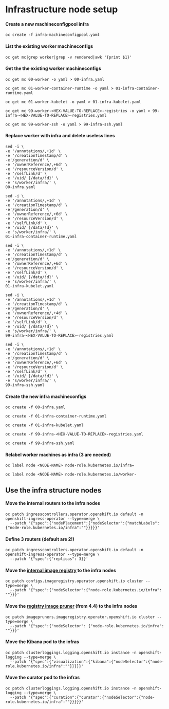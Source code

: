 # Infrastructure node setup

#### Create a new machineconfigpool infra
```
oc create -f infra-machineconfigpool.yaml
```
#### List the existing worker machineconfigs
```
oc get mc|grep worker|grep -v rendered|awk '{print $1}'
```
#### Get the the existing worker machineconfigs
```
oc get mc 00-worker -o yaml > 00-infra.yaml
```
```
oc get mc 01-worker-container-runtime -o yaml > 01-infra-container-runtime.yaml
```
```
oc get mc 01-worker-kubelet -o yaml > 01-infra-kubelet.yaml
```
```
oc get mc 99-worker-<HEX-VALUE-TO-REPLACE>-registries -o yaml > 99-infra-<HEX-VALUE-TO-REPLACE>-registries.yaml
```
```
oc get mc 99-worker-ssh -o yaml > 99-infra-ssh.yaml
```
#### Replace worker with infra and delete useless lines
```
sed -i \
-e '/annotations/,+1d' \
-e '/creationTimestamp/d' \
-e'/generation/d' \
-e '/ownerReference/,+6d' \
-e '/resourceVersion/d' \
-e '/selfLink/d' \
-e '/uid/ {/data/!d}' \
-e 's/worker/infra/' \
00-infra.yaml
```
```
sed -i \
-e '/annotations/,+1d' \
-e '/creationTimestamp/d' \
-e'/generation/d' \
-e '/ownerReference/,+6d' \
-e '/resourceVersion/d' \
-e '/selfLink/d' \
-e '/uid/ {/data/!d}' \
-e 's/worker/infra/' \
01-infra-container-runtime.yaml
```
```
sed -i \
-e '/annotations/,+1d' \
-e '/creationTimestamp/d' \
-e'/generation/d' \
-e '/ownerReference/,+6d' \
-e '/resourceVersion/d' \
-e '/selfLink/d' \
-e '/uid/ {/data/!d}' \
-e 's/worker/infra/' \
01-infra-kubelet.yaml
```
```
sed -i \
-e '/annotations/,+1d' \
-e '/creationTimestamp/d' \
-e'/generation/d' \
-e '/ownerReference/,+4d' \
-e '/resourceVersion/d' \
-e '/selfLink/d' \
-e '/uid/ {/data/!d}' \
-e 's/worker/infra/' \
99-infra-<HEX-VALUE-TO-REPLACE>-registries.yaml
```
```
sed -i \
-e '/annotations/,+1d' \
-e '/creationTimestamp/d' \
-e'/generation/d' \
-e '/ownerReference/,+6d' \
-e '/resourceVersion/d' \
-e '/selfLink/d' \
-e '/uid/ {/data/!d}' \
-e 's/worker/infra/' \
99-infra-ssh.yaml
```
#### Create the new infra machineconfigs
```
oc create -f 00-infra.yaml
```
```
oc create -f 01-infra-container-runtime.yaml
```
```
oc create -f 01-infra-kubelet.yaml
```
```
oc create -f 99-infra-<HEX-VALUE-TO-REPLACE>-registries.yaml
```
```
oc create -f 99-infra-ssh.yaml
```
#### Relabel worker machines as infra (3 are needed)
```
oc label node <NODE-NAME> node-role.kubernetes.io/infra=
```
```
oc label node <NODE-NAME> node-role.kubernetes.io/worker-
```
## Use the infra structure nodes

#### Move the internal routers to the infra nodes
```
oc patch ingresscontrollers.operator.openshift.io default -n openshift-ingress-operator --type=merge \
  --patch '{"spec":{"nodePlacement":{"nodeSelector":{"matchLabels":{"node-role.kubernetes.io/infra":""}}}}}'
```
#### Define 3 routers (default are 2!)
```
oc patch ingresscontrollers.operator.openshift.io default -n openshift-ingress-operator --type=merge \
  --patch '{"spec":{"replicas": 3}}'
```
#### Move the [internal image registry](https://github.com/lbohnsac/OCP4/tree/master/internal-registry#internal-registry-setup) to the infra nodes
```
oc patch configs.imageregistry.operator.openshift.io cluster --type=merge \
  --patch '{"spec":{"nodeSelector":{"node-role.kubernetes.io/infra": ""}}}'
```
#### Move the [registry image pruner](https://github.com/lbohnsac/OCP4/blob/master/registry-image-pruner/README.md#registry-image-pruner-from-44) (from 4.4) to the infra nodes
```
oc patch imagepruners.imageregistry.operator.openshift.io cluster --type=merge \
  --patch '{"spec":{"nodeSelector": {"node-role.kubernetes.io/infra": ""}}}'
```
#### Move the Kibana pod to the infras
```
oc patch clusterloggings.logging.openshift.io instance -n openshift-logging --type=merge \
  --patch '{"spec":{"visualization":{"kibana":{"nodeSelector":{"node-role.kubernetes.io/infra":""}}}}}'
```
#### Move the curator pod to the infras
```
oc patch clusterloggings.logging.openshift.io instance -n openshift-logging --type=merge \
  --patch '{"spec":{"curation":{"curator":{"nodeSelector":{"node-role.kubernetes.io/infra":""}}}}}'
```

